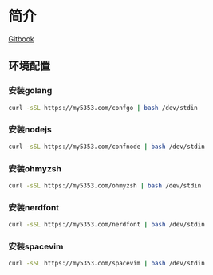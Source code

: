 # 简介

[Gitbook](https://neet11.github.io)

<!--sec data-title="环境配置" data-id="section0" data-show=true data-collapse=false ces-->
## 环境配置

### 安装golang

```bash
curl -sSL https://my5353.com/confgo | bash /dev/stdin
```

### 安装nodejs

```bash
curl -sSL https://my5353.com/confnode | bash /dev/stdin
```

### 安装ohmyzsh

```bash
curl -sSL https://my5353.com/ohmyzsh | bash /dev/stdin
```

### 安装nerdfont

```bash
curl -sSL https://my5353.com/nerdfont | bash /dev/stdin
```

### 安装spacevim

```bash
curl -sSL https://my5353.com/spacevim | bash /dev/stdin
```
<!--endsec-->
